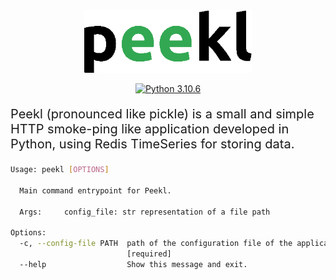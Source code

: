 <div align=center>
<img src="./logo.png" height="100"/>

</br>

[![Python 3.10.6](https://img.shields.io/badge/python-3.10.6-blue.svg)](https://www.python.org/downloads/release/python-3106/)



</div>

<p style="font-size: 20px"> 
	Peekl (pronounced like pickle) is a small and simple HTTP smoke-ping like application developed in Python, using Redis TimeSeries for storing data.
</p>


```bash
Usage: peekl [OPTIONS]

  Main command entrypoint for Peekl.

  Args:     config_file: str representation of a file path

Options:
  -c, --config-file PATH  path of the configuration file of the application
                          [required]
  --help                  Show this message and exit.
```
